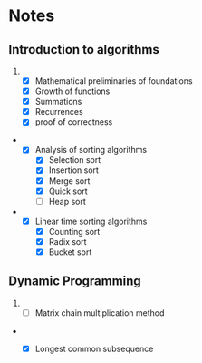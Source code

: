 # Notes

## Introduction to algorithms
1. - [x] Mathematical preliminaries of foundations
	- [x] Growth of functions
	- [x] Summations
	- [x] Recurrences
	- [x] proof of correctness
* - [x] Analysis of sorting algorithms
	- [x] Selection sort
	- [x] Insertion sort
	- [x] Merge sort
	- [x] Quick sort
	- [ ] Heap sort	
* - [x] Linear time sorting algorithms
	- [x] Counting sort
	- [x] Radix sort
	- [x] Bucket sort

## Dynamic Programming
1. - [ ] Matrix chain multiplication method
* - [x] Longest common subsequence

